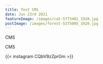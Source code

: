 ```yaml
---
title: Test CMS
date: Jun 23rd 2021
featureImage: /images/cat-5773481_1920.jpg
postImage: /images/forest-5375005_1920.jpg
---
```

CMS

CMS

{{< instagram CQbV9zZprGm >}}